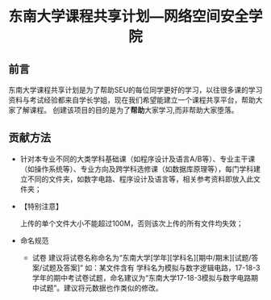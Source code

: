 # <center>东南大学课程共享计划—网络空间安全学院<center>

## 前言

东南大学课程共享计划是为了帮助SEU的每位同学更好的学习，以往很多课的学习资料与考试经验都来自学长学姐，现在我们希望能建立一个课程共享平台，帮助大家了解课程。
创建该项目的目的是为了**帮助**大家学习,而非帮助大家堕落。

## 贡献方法

- 针对本专业不同的大类学科基础课（如程序设计及语言A/B等）、专业主干课（如操作系统等）、专业方向及跨学科选修课（如数据库原理等），每门学科建立不同的文件夹，如数字电路、程序设计及语言等，相关参考资料即放入此文件夹；

- 【特别注意】

  上传的单个文件大小不能超过100M，否则该次上传的所有文件均失效；

- 命名规范

  - 试卷
    建议将试卷名称命名为“东南大学\[学年]\[学科名]\[期中/期末][试题/答案/试题及答案]”
    如：某文件含有 学科名为模拟与数字逻辑电路，17-18-3学年的期中考试卷试题，命名建议为“东南大学17-18-3模拟与数字电路期中试题”。建议将元数据也作类似的修改。


